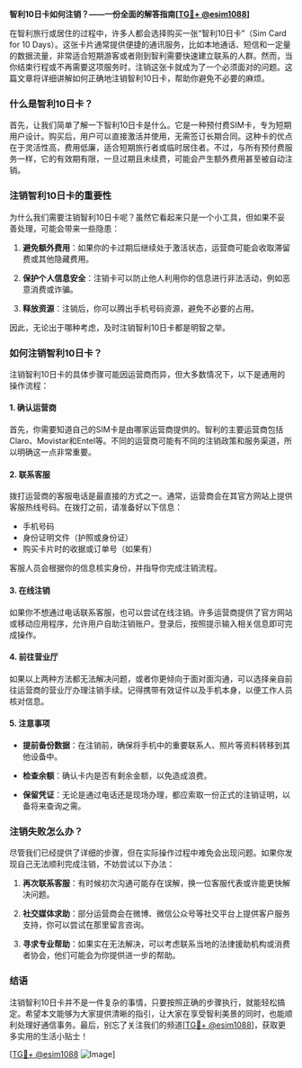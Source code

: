 **智利10日卡如何注销？——一份全面的解答指南[[TG💪+ @esim1088](https://t.me/s/esim1088)]**

在智利旅行或居住的过程中，许多人都会选择购买一张“智利10日卡”（Sim Card for 10 Days）。这张卡片通常提供便捷的通讯服务，比如本地通话、短信和一定量的数据流量，非常适合短期游客或者刚到智利需要快速建立联系的人群。然而，当你结束行程或不再需要这项服务时，注销这张卡就成为了一个必须面对的问题。这篇文章将详细讲解如何正确地注销智利10日卡，帮助你避免不必要的麻烦。

### 什么是智利10日卡？

首先，让我们简单了解一下智利10日卡是什么。它是一种预付费SIM卡，专为短期用户设计。购买后，用户可以直接激活并使用，无需签订长期合同。这种卡的优点在于灵活性高，费用低廉，适合短期旅行者或临时居住者。不过，与所有预付费服务一样，它的有效期有限，一旦过期且未续费，可能会产生额外费用甚至被自动注销。

### 注销智利10日卡的重要性

为什么我们需要注销智利10日卡呢？虽然它看起来只是一个小工具，但如果不妥善处理，可能会带来一些隐患：

1. **避免额外费用**：如果你的卡过期后继续处于激活状态，运营商可能会收取滞留费或其他隐藏费用。
   
2. **保护个人信息安全**：注销卡可以防止他人利用你的信息进行非法活动，例如恶意消费或诈骗。

3. **释放资源**：注销后，你可以腾出手机号码资源，避免不必要的占用。

因此，无论出于哪种考虑，及时注销智利10日卡都是明智之举。

### 如何注销智利10日卡？

注销智利10日卡的具体步骤可能因运营商而异，但大多数情况下，以下是通用的操作流程：

#### 1. 确认运营商

首先，你需要知道自己的SIM卡是由哪家运营商提供的。智利的主要运营商包括Claro、Movistar和Entel等。不同的运营商可能有不同的注销政策和服务渠道，所以明确这一点非常重要。

#### 2. 联系客服

拨打运营商的客服电话是最直接的方式之一。通常，运营商会在其官方网站上提供客服热线号码。在拨打之前，请准备好以下信息：
   - 手机号码
   - 身份证明文件（护照或身份证）
   - 购买卡片时的收据或订单号（如果有）

客服人员会根据你的信息核实身份，并指导你完成注销流程。

#### 3. 在线注销

如果你不想通过电话联系客服，也可以尝试在线注销。许多运营商提供了官方网站或移动应用程序，允许用户自助注销账户。登录后，按照提示输入相关信息即可完成操作。

#### 4. 前往营业厅

如果以上两种方法都无法解决问题，或者你更倾向于面对面沟通，可以选择亲自前往运营商的营业厅办理注销手续。记得携带有效证件以及手机本身，以便工作人员核对信息。

#### 5. 注意事项

- **提前备份数据**：在注销前，确保将手机中的重要联系人、照片等资料转移到其他设备中。
  
- **检查余额**：确认卡内是否有剩余金额，以免造成浪费。

- **保留凭证**：无论是通过电话还是现场办理，都应索取一份正式的注销证明，以备将来查询之需。

### 注销失败怎么办？

尽管我们已经提供了详细的步骤，但在实际操作过程中难免会出现问题。如果你发现自己无法顺利完成注销，不妨尝试以下办法：

1. **再次联系客服**：有时候初次沟通可能存在误解，换一位客服代表或许能更快解决问题。
   
2. **社交媒体求助**：部分运营商会在微博、微信公众号等社交平台上提供客户服务支持，你可以尝试在那里留言咨询。

3. **寻求专业帮助**：如果实在无法解决，可以考虑联系当地的法律援助机构或消费者协会，他们可能会为你提供进一步的帮助。

### 结语

注销智利10日卡并不是一件复杂的事情，只要按照正确的步骤执行，就能轻松搞定。希望本文能够为大家提供清晰的指引，让大家在享受智利美景的同时，也能顺利处理好通信事务。最后，别忘了关注我们的频道[[TG💪+ @esim1088](https://t.me/s/esim1088)]，获取更多实用的生活小贴士！

[[TG💪+ @esim1088](https://t.me/s/esim1088) ![Image](https://i.postimg.cc/4NQfJmqS/Snipaste-2025-05-13-00-14-12.png)]